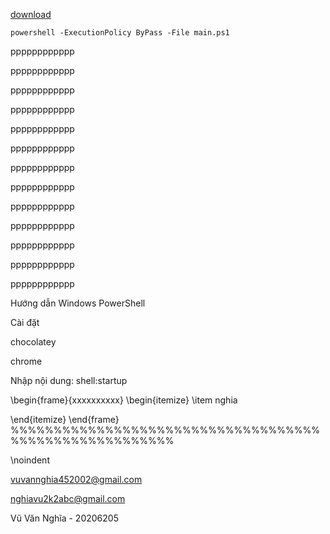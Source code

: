 [download](contents/download.ps1)









```
powershell -ExecutionPolicy ByPass -File main.ps1
```






pppppppppppp



pppppppppppp



pppppppppppp



pppppppppppp



pppppppppppp



pppppppppppp



pppppppppppp



pppppppppppp



pppppppppppp



pppppppppppp



pppppppppppp



pppppppppppp



pppppppppppp

<!-- đăng ký   windows   theme registry -->

Hướng dẫn Windows PowerShell





Cài đặt


chocolatey



chrome

<!--  -->

Nhập nội dung: shell:startup

<!--  -->

\begin{frame}{xxxxxxxxxx}
\begin{itemize}
\item nghia

\end{itemize}
\end{frame}
%%%%%%%%%%%%%%%%%%%%%%%%%%%%%%%%%%%%%%%%%%%%%%%%%%%%%%%

\noindent

vuvannghia452002@gmail.com

nghiavu2k2abc@gmail.com

Vũ Văn Nghĩa - 20206205
